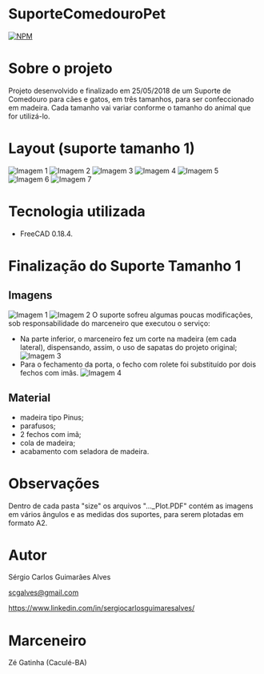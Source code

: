 # SuporteComedouroPet
[![NPM](https://img.shields.io/npm/l/react)](https://github.com/scgalves/SuporteComedouroPet/blob/main/LICENSE)

# Sobre o projeto
Projeto desenvolvido e finalizado em 25/05/2018 de um Suporte de Comedouro para cães e gatos, em três tamanhos, para ser confeccionado em madeira. Cada tamanho vai variar conforme o tamanho do animal que for utilizá-lo.

# Layout (suporte tamanho 1)
![Imagem 1](https://github.com/scgalves/SuporteComedouroPet/blob/main/size1/img/size1-1.png)
![Imagem 2](https://github.com/scgalves/SuporteComedouroPet/blob/main/size1/img/size1-2.png)
![Imagem 3](https://github.com/scgalves/SuporteComedouroPet/blob/main/size1/img/size1-3.png)
![Imagem 4](https://github.com/scgalves/SuporteComedouroPet/blob/main/size1/img/size1-4.png)
![Imagem 5](https://github.com/scgalves/SuporteComedouroPet/blob/main/size1/img/size1-5.png)
![Imagem 6](https://github.com/scgalves/SuporteComedouroPet/blob/main/size1/img/size1-6.png)
![Imagem 7](https://github.com/scgalves/SuporteComedouroPet/blob/main/size1/img/size1-7.png)

# Tecnologia utilizada
* FreeCAD 0.18.4.

# Finalização do Suporte Tamanho 1
## Imagens
![Imagem 1](https://github.com/scgalves/SuporteComedouroPet/blob/main/size1/presentation/final-1.jpeg)
![Imagem 2](https://github.com/scgalves/SuporteComedouroPet/blob/main/size1/presentation/final-2.jpeg)
O suporte sofreu algumas poucas modificações, sob responsabilidade do marceneiro que executou o serviço:
* Na parte inferior, o marceneiro fez um corte na madeira (em cada lateral), dispensando, assim, o uso de sapatas do projeto original;
![Imagem 3](https://github.com/scgalves/SuporteComedouroPet/blob/main/size1/presentation/final-3.jpeg)
* Para o fechamento da porta, o fecho com rolete foi substituído por dois fechos com imãs.
![Imagem 4](https://github.com/scgalves/SuporteComedouroPet/blob/main/size1/presentation/final-4.jpeg)
## Material
* madeira tipo Pinus;
* parafusos;
* 2 fechos com imã;
* cola de madeira;
* acabamento com seladora de madeira.

# Observações
Dentro de cada pasta "size" os arquivos "..._Plot.PDF" contém as imagens em vários ângulos e as medidas dos suportes, para serem plotadas em formato A2.

# Autor
Sérgio Carlos Guimarães Alves

scgalves@gmail.com

https://www.linkedin.com/in/sergiocarlosguimaresalves/

# Marceneiro
Zé Gatinha (Caculé-BA)
